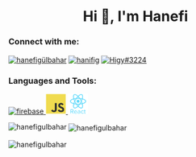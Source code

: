 <h1 align="center">Hi 👋, I'm Hanefi</h1>
<h3 align="left">Connect with me:</h3>
<p align="left">
<a href="https://linkedin.com/in/hanefigülbahar" target="blank"><img align="center" src="https://raw.githubusercontent.com/rahuldkjain/github-profile-readme-generator/master/src/images/icons/Social/linked-in-alt.svg" alt="hanefigülbahar" height="30" width="40" /></a>
<a href="https://instagram.com/hanifig" target="blank"><img align="center" src="https://raw.githubusercontent.com/rahuldkjain/github-profile-readme-generator/master/src/images/icons/Social/instagram.svg" alt="hanifig" height="30" width="40" /></a>
<a href="https://discord.gg/Higy#3224" target="blank"><img align="center" src="https://raw.githubusercontent.com/rahuldkjain/github-profile-readme-generator/master/src/images/icons/Social/discord.svg" alt="Higy#3224" height="30" width="40" /></a>
</p>

<h3 align="left">Languages and Tools:</h3>
<p align="left"> <a href="https://firebase.google.com/" target="_blank" rel="noreferrer"> <img src="https://www.vectorlogo.zone/logos/firebase/firebase-icon.svg" alt="firebase" width="40" height="40"/> </a> <a href="https://developer.mozilla.org/en-US/docs/Web/JavaScript" target="_blank" rel="noreferrer"> <img src="https://raw.githubusercontent.com/devicons/devicon/master/icons/javascript/javascript-original.svg" alt="javascript" width="40" height="40"/> </a> <a href="https://reactjs.org/" target="_blank" rel="noreferrer"> <img src="https://raw.githubusercontent.com/devicons/devicon/master/icons/react/react-original-wordmark.svg" alt="react" width="40" height="40"/> </a>  </p>

<p><img align="left" src="https://github-readme-stats.vercel.app/api/top-langs?username=hanefigulbahar&show_icons=true&locale=en&layout=compact" alt="hanefigulbahar" /></p>

<p>&nbsp;<img align="center" src="https://github-readme-stats.vercel.app/api?username=hanefigulbahar&show_icons=true&locale=en" alt="hanefigulbahar" /></p>

<p><img align="center" src="https://github-readme-streak-stats.herokuapp.com/?user=hanefigulbahar&" alt="hanefigulbahar" /></p>
